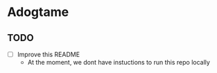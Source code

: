 # Adogtame

## TODO

- [ ] Improve this README
  - At the moment, we dont have instuctions to run this repo locally
